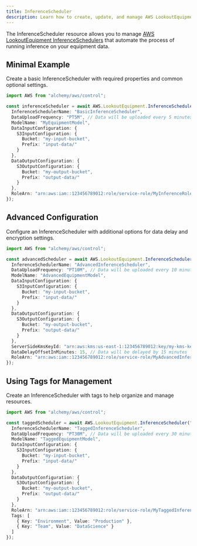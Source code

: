 ```yaml
---
title: InferenceScheduler
description: Learn how to create, update, and manage AWS LookoutEquipment InferenceSchedulers using Alchemy Cloud Control.
---
```



The InferenceScheduler resource allows you to manage [AWS LookoutEquipment InferenceSchedulers](https://docs.aws.amazon.com/lookoutequipment/latest/userguide/) that automate the process of running inference on your equipment data.

## Minimal Example

Create a basic InferenceScheduler with required properties and common optional settings.

```ts
import AWS from "alchemy/aws/control";

const inferenceScheduler = await AWS.LookoutEquipment.InferenceScheduler("basicScheduler", {
  InferenceSchedulerName: "BasicInferenceScheduler",
  DataUploadFrequency: "PT5M", // Data will be uploaded every 5 minutes
  ModelName: "MyEquipmentModel",
  DataInputConfiguration: {
    S3InputConfiguration: {
      Bucket: "my-input-bucket",
      Prefix: "input-data/"
    }
  },
  DataOutputConfiguration: {
    S3OutputConfiguration: {
      Bucket: "my-output-bucket",
      Prefix: "output-data/"
    }
  },
  RoleArn: "arn:aws:iam::123456789012:role/service-role/MyInferenceRole"
});
```

## Advanced Configuration

Configure an InferenceScheduler with additional options for data delay and encryption settings.

```ts
import AWS from "alchemy/aws/control";

const advancedScheduler = await AWS.LookoutEquipment.InferenceScheduler("advancedScheduler", {
  InferenceSchedulerName: "AdvancedInferenceScheduler",
  DataUploadFrequency: "PT10M", // Data will be uploaded every 10 minutes
  ModelName: "AdvancedEquipmentModel",
  DataInputConfiguration: {
    S3InputConfiguration: {
      Bucket: "my-input-bucket",
      Prefix: "input-data/"
    }
  },
  DataOutputConfiguration: {
    S3OutputConfiguration: {
      Bucket: "my-output-bucket",
      Prefix: "output-data/"
    }
  },
  ServerSideKmsKeyId: "arn:aws:kms:us-east-1:123456789012:key/my-kms-key",
  DataDelayOffsetInMinutes: 15, // Data will be delayed by 15 minutes
  RoleArn: "arn:aws:iam::123456789012:role/service-role/MyAdvancedInferenceRole"
});
```

## Using Tags for Management

Create an InferenceScheduler with tags to help organize and manage resources.

```ts
import AWS from "alchemy/aws/control";

const taggedScheduler = await AWS.LookoutEquipment.InferenceScheduler("taggedScheduler", {
  InferenceSchedulerName: "TaggedInferenceScheduler",
  DataUploadFrequency: "PT30M", // Data will be uploaded every 30 minutes
  ModelName: "TaggedEquipmentModel",
  DataInputConfiguration: {
    S3InputConfiguration: {
      Bucket: "my-input-bucket",
      Prefix: "input-data/"
    }
  },
  DataOutputConfiguration: {
    S3OutputConfiguration: {
      Bucket: "my-output-bucket",
      Prefix: "output-data/"
    }
  },
  RoleArn: "arn:aws:iam::123456789012:role/service-role/MyTaggedInferenceRole",
  Tags: [
    { Key: "Environment", Value: "Production" },
    { Key: "Team", Value: "DataScience" }
  ]
});
```
